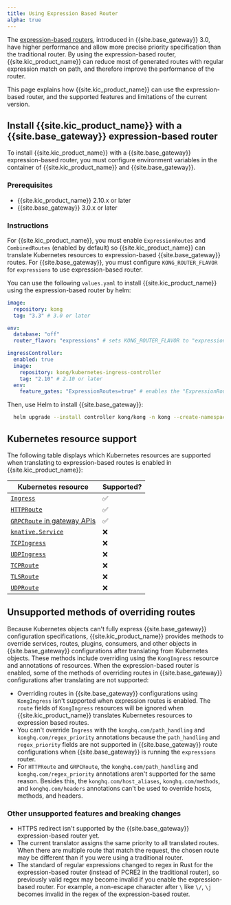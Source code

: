 ```yaml
---
title: Using Expression Based Router
alpha: true
---
```


The [expression-based routers][gateway-expression-router], introduced in {{site.base_gateway}} 3.0, have higher performance and allow more precise priority specification than the traditional router. By using the expression-based router, {{site.kic_product_name}} can reduce most of generated routes with regular expression match on path, and therefore improve the performance of the router. 

This page explains how {{site.kic_product_name}} can use the expression-based router, and the supported features and limitations of the current version.

## Install {{site.kic_product_name}} with a {{site.base_gateway}} expression-based router

To install {{site.kic_product_name}} with a {{site.base_gateway}} expression-based router, you must configure environment variables in the container of {{site.kic_product_name}} and {{site.base_gateway}}.

### Prerequisites

* {{site.kic_product_name}} 2.10.x or later
* {{site.base_gateway}} 3.0.x or later

### Instructions

For {{site.kic_product_name}}, you must enable `ExpressionRoutes` and `CombinedRoutes` (enabled by default) so {{site.kic_product_name}} can translate Kubernetes resources to expression-based
{{site.base_gateway}} routes. For {{site.base_gateway}}, you must configure `KONG_ROUTER_FLAVOR` for `expressions` to use expression-based router.

You can use the following `values.yaml` to install {{site.kic_product_name}} using the expression-based router by helm:

```yaml
image:
  repository: kong
  tag: "3.3" # 3.0 or later

env:
  database: "off"
  router_flavor: "expressions" # sets KONG_ROUTER_FLAVOR to "expressions"

ingressController:
  enabled: true
  image:
    repository: kong/kubernetes-ingress-controller
    tag: "2.10" # 2.10 or later
  env:
    feature_gates: "ExpressionRoutes=true" # enables the "ExpressionRoutes" feature gate
```

Then, use Helm to install {{site.base_gateway}}:

```bash
  helm upgrade --install controller kong/kong -n kong --create-namespace -f values.yaml
```

## Kubernetes resource support

The following table displays which Kubernetes resources are supported when translating to expression-based routes is enabled in {{site.kic_product_name}}:

| Kubernetes resource | Supported? |
| ------------------- | ---------- |
| [`Ingress`][ingress] | ✅ &nbsp; |
| [`HTTPRoute`][gateway-api-httproute] | ✅ &nbsp; |
| [`GRPCRoute` in gateway APIs][gateway-api-grpcroute] | ✅ &nbsp; |
| [`knative.Service`][knative-service] | ❌ &nbsp; |
| [`TCPIngress`][crd-tcpingress] | ❌ &nbsp; |
| [`UDPIngress`][crd-udpingress] | ❌ &nbsp; |
| [`TCPRoute`][gateway-api-tcproute] | ❌ &nbsp; |
| [`TLSRoute`][gateway-api-tlsroute] | ❌ &nbsp; |
| [`UDPRoute`][gateway-api-udproute] | ❌ &nbsp; |

## Unsupported methods of overriding routes

Because Kubernetes objects can't fully express {{site.base_gateway}} configuration specifications, {{site.kic_product_name}} provides methods to override services, routes, plugins, consumers, and other objects in {{site.base_gateway}} configurations after translating from Kubernetes objects. These methods include overriding using the `KongIngress` resource and annotations
of resources. When the expression-based router is enabled, some of the methods of overriding routes in {{site.base_gateway}} configurations after translating are not supported:

* Overriding routes in {{site.base_gateway}} configurations using `KongIngress` isn't supported when expression routes is enabled. The `route` fields of `KongIngress` resources will be ignored when {{site.kic_product_name}} translates Kubernetes resources to expression based routes.
* You can't override `Ingress` with the `konghq.com/path_handling` and `konghq.com/regex_priority` annotations because the `path_handling` and `regex_priority` fields are not supported in {{site.base_gateway}} route configurations when {{site.base_gateway}} is running the `expressions` router.
* For `HTTPRoute` and `GRPCRoute`, the `konghq.com/path_handling` and `konghq.com/regex_priority` annotations aren't supported for the same reason. Besides this, the `konghq.com/host_aliases`, `konghq.com/methods`, and `konghq.com/headers` annotations can't be used to override hosts, methods, and headers.

### Other unsupported features and breaking changes

- HTTPS redirect isn't supported by the {{site.base_gateway}} expression-based router yet. 
- The current translator assigns the same priority to all translated routes. When there are multiple route that match the request, the chosen route may be different than if you were using a traditional router.
- The standard of regular expressions changed to regex in Rust for the expression-based router (instead of PCRE2 in the traditional
  router), so previously valid regex may become invalid if you enable the expression-based router. For example, a non-escape character after `\` like `\/`, `\j` becomes invalid in the regex of the expression-based router.

[gateway-expression-router]:/gateway/latest/key-concepts/routes/expressions/
[ingress]:https://kubernetes.io/docs/concepts/services-networking/ingress/
[gateway-api-httproute]:https://gateway-api.sigs.k8s.io/api-types/httproute/
[gateway-api-grpcroute]:https://gateway-api.sigs.k8s.io/api-types/grpcroute/
[gateway-api-tcproute]:https://gateway-api.sigs.k8s.io/references/spec/#gateway.networking.k8s.io/v1alpha2.TCPRoute
[gateway-api-tlsroute]:https://gateway-api.sigs.k8s.io/references/spec/#gateway.networking.k8s.io/v1alpha2.TLSRoute
[gateway-api-udproute]:https://gateway-api.sigs.k8s.io/references/spec/#gateway.networking.k8s.io/v1alpha2.UDPRoute
[crd-tcpingress]:/kubernetes-ingress-controller/{{page.release}}/references/custom-resources/#tcpingress/kubernetes-ingress-controller/latest/references/custom-resources/#tcpingress
[crd-udpingress]:/kubernetes-ingress-controller/{{page.release}}/references/custom-resources/#udpingress
[knative-service]:https://knative.dev/docs/serving/reference/serving-api/#serving.knative.dev/v1.Service
